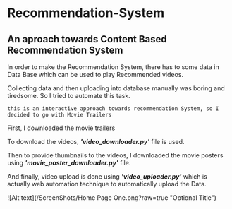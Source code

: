 # Recommendation-System
## An aproach towards Content Based Recommendation System

In order to make the Recommendation System, there has to some data in Data Base which can be used to play Recommended videos.  

Collecting data and then uploading into database manually was boring and tiredsome. So I tried to automate this task.  

```this is an interactive approach towards recommendation System, so I decided to go with Movie Trailers```

First, I downloaded the movie trailers

To download the videos, ***'video_downloader.py'*** file is used.  

Then to provide thumbnails to the videos, I downloaded the movie posters using ***'movie_poster_downloader.py'*** file.  

And finally, video upload is done using ***'video_uploader.py'*** which is actually web automation technique to automatically upload the Data.  

![Alt text](/ScreenShots/Home Page One.png?raw=true "Optional Title")
